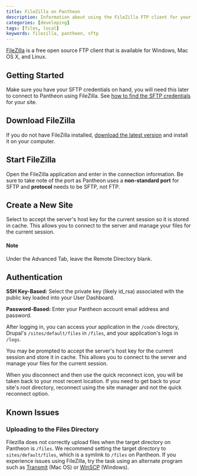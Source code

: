```yaml
---
title: FileZilla on Pantheon
description: Information about using the FileZilla FTP client for your Pantheon Drupal or Wordpress site.
categories: [developing]
tags: [files, local]
keywords: filezilla, pantheon, sftp
---
```

[FileZilla](https://FileZilla-project.org/) is a free open source FTP client that is available for Windows, Mac OS X, and Linux.

## Getting Started

Make sure you have your SFTP credentials on hand, you will need this later to connect to Pantheon using FileZilla. See [how to find the SFTP credentials](/docs/sftp#sftp-connection-information) for your site.

## Download FileZilla

If you do not have FileZilla installed, [download the latest version](https://FileZilla-project.org/) and install it on your computer.

## Start FileZilla

Open the FileZilla application and enter in the connection information. Be sure to take note of the port as Pantheon uses a **non-standard port** for SFTP and **protocol** needs to be SFTP, not FTP.<br />

## Create a New Site

Select to accept the server's host key for the current session so it is stored in cache. This allows you to connect to the server and manage your files for the current session.

<div class="alert alert-info" role="alert">
<h4>Note</h4>
Under the Advanced Tab, leave the Remote Directory blank.  </div>

## Authentication

**SSH Key-Based:** Select the private key (likely id_rsa) associated with the public key loaded into your User Dashboard.

**Password-Based:** Enter your Pantheon account email address and password.

After logging in, you can access your application in the `/code` directory, Drupal's `/sites/default/files` in `/files`, and your application's logs in `/logs`.

You may be prompted to accept the server's host key for the current session and store it in cache. This allows you to connect to the server and manage your files for the current session.

When you disconnect and then use the quick reconnect icon, you will be taken back to your most recent location.
If you need to get back to your site's root directory, reconnect using the site manager and not the quick reconnect option.

## Known Issues

### Uploading to the Files Directory
Filezilla does not correctly upload files when the target directory on Pantheon is `/files`. We recommend setting the target directory to `sites/default/files`, which is a symlink to `/files` on Pantheon. If you experience issues using FileZilla, try the task using an alternate program such as [Transmit](https://panic.com/transmit/) (Mac OS) or [WinSCP](/docs/winscp) (Windows).
